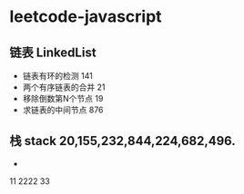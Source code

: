 # leetcode-javascript
## 链表 LinkedList
- 链表有环的检测 141
- 两个有序链表的合并 21
- 移除倒数第N个节点 19
- 求链表的中间节点 876


## 栈 stack 20,155,232,844,224,682,496.
- 


11
2222
33

